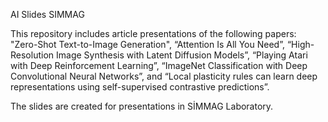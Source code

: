 AI Slides SIMMAG

This repository includes article presentations of the following papers: "Zero-Shot Text-to-Image Generation", “Attention Is All You Need”, “High- Resolution Image Synthesis with Latent Diffusion Models”, “Playing Atari with Deep Reinforcement Learning”, “ImageNet Classification with Deep Convolutional Neural Networks”, and “Local plasticity rules can learn deep representations using self-supervised contrastive predictions”.

The slides are created for presentations in SİMMAG Laboratory.
